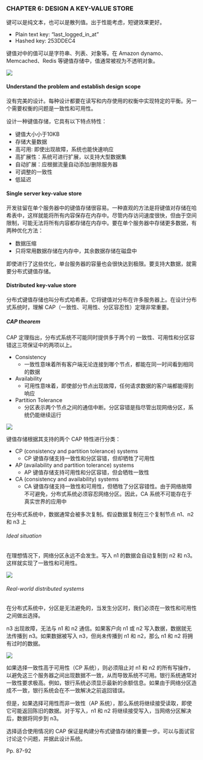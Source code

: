 ### CHAPTER 6: DESIGN A KEY-VALUE STORE

键可以是纯文本，也可以是散列值。出于性能考虑，短键效果更好。

-   Plain text key: “last_logged_in_at”
-   Hashed key: 253DDEC4

键值对中的值可以是字符串、列表、对象等。在 Amazon dynamo、Memcached、Redis 等键值存储中，值通常被视为不透明对象。

![](https://inasa.dev/image/systemdesign/06/1.png)

#### Understand the problem and establish design scope

没有完美的设计。每种设计都要在读写和内存使用的权衡中实现特定的平衡。另一个需要权衡的问题是一致性和可用性。

设计一种键值存储，它具有以下特点特性：

-   键值大小小于10KB
-   存储大量数据
-   高可用:  即使出现故障，系统也能快速响应
-   高扩展性：系统可进行扩展，以支持大型数据集
-   自动扩展：应根据流量自动添加/删除服务器
-   可调整的一致性
-   低延迟

#### Single server key-value store

开发驻留在单个服务器中的键值存储很容易。一种直观的方法是将键值对存储在哈希表中，这样就能将所有内容保存在内存中。尽管内存访问速度很快，但由于空间限制，可能无法将所有内容都存储在内存中。要在单个服务器中存储更多数据，有两种优化方法：

-   数据压缩
-   只将常用数据存储在内存中，其余数据存储在磁盘中

即使进行了这些优化，单台服务器的容量也会很快达到极限。要支持大数据，就需要分布式键值存储。



#### Distributed key-value store

分布式键值存储也叫分布式哈希表，它将键值对分布在许多服务器上。在设计分布式系统时，理解 CAP（一致性、可用性、分区容忍性）定理非常重要。

##### CAP theorem

CAP 定理指出，分布式系统不可能同时提供多于两个的 一致性、可用性和分区容错这三项保证中的两项以上。

-   Consistency
    -   一致性意味着所有客户端无论连接到哪个节点，都能在同一时间看到相同的数据
-   Availability
    -   可用性意味着，即使部分节点出现故障，任何请求数据的客户端都能得到响应
-   Partition Tolerance
    -   分区表示两个节点之间的通信中断。分区容错是指尽管出现网络分区，系统仍能继续运行

![](https://inasa.dev/image/systemdesign/06/2.png)

键值存储根据其支持的两个 CAP 特性进行分类：

-   CP (consistency and partition tolerance) systems
    -   CP 键值存储支持一致性和分区容错，但却牺牲了可用性
-   AP (availability and partition tolerance) systems
    -   AP 键值存储支持可用性和分区容错，但会牺牲一致性
-   CA (consistency and availability) systems
    -   CA 键值存储支持一致性和可用性，但牺牲了分区容错性。由于网络故障不可避免，分布式系统必须容忍网络分区。因此，CA 系统不可能存在于真实世界的应用中



 在分布式系统中，数据通常会被多次复制。假设数据复制在三个复制节点 n1、n2 和 n3 上

###### Ideal situation

在理想情况下，网络分区永远不会发生。写入 n1 的数据会自动复制到 n2 和 n3。这样就实现了一致性和可用性。

![](https://inasa.dev/image/systemdesign/06/3.png)

###### Real-world distributed systems

在分布式系统中，分区是无法避免的，当发生分区时，我们必须在一致性和可用性之间做出选择。

n3 出现故障，无法与 n1 和 n2 通信。如果客户向 n1 或 n2 写入数据，数据就无法传播到 n3。如果数据被写入 n3，但尚未传播到 n1 和 n2，那么 n1 和 n2 将拥有过时的数据。

![](https://inasa.dev/image/systemdesign/06/4.png)

如果选择一致性高于可用性（CP 系统），则必须阻止对 n1 和 n2 的所有写操作，以避免这三个服务器之间出现数据不一致，从而导致系统不可用。银行系统通常对一致性要求极高。例如，银行系统必须显示最新的余额信息。如果由于网络分区造成不一致，银行系统会在不一致解决之前返回错误。

但是，如果选择可用性而非一致性（AP 系统），那么系统将继续接受读取，即使它可能返回陈旧的数据。对于写入，n1 和 n2 将继续接受写入，当网络分区解决后，数据将同步到 n3。

选择适合使用情况的 CAP 保证是构建分布式键值存储的重要一步。可以与面试官讨论这个问题，并据此设计系统。

Pp. 87-92